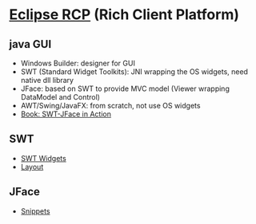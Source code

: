 # [Eclipse RCP](https://wiki.eclipse.org/Rich_Client_Platform) (Rich Client Platform)

## java GUI
- Windows Builder: designer for GUI
- SWT (Standard Widget Toolkits): JNI wrapping the OS widgets, need native dll library
- JFace: based on SWT to provide MVC model (Viewer wrapping DataModel and Control)
- AWT/Swing/JavaFX: from scratch, not use OS widgets
- [Book: SWT-JFace in Action](https://www.manning.com/books/swt-jface-in-action)

## SWT
- [SWT Widgets](https://www.eclipse.org/swt/widgets/)
- [Layout]()

## JFace
- [Snippets](https://wiki.eclipse.org/JFaceSnippets)
